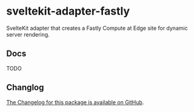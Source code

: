 # sveltekit-adapter-fastly

SvelteKit adapter that creates a Fastly Compute at Edge site for dynamic server rendering.

## Docs

TODO

## Changlog

[The Changelog for this package is available on GitHub](https://github.com/theshortcut/sveltekit-adapter-fastly/blob/main/CHANGELOG.md).

